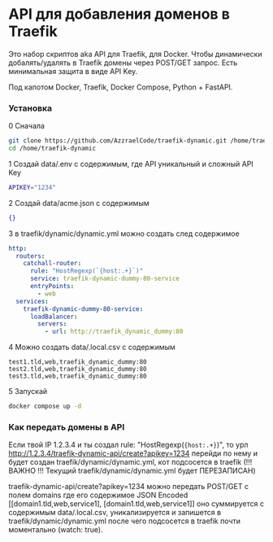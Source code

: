 # API для добавления доменов в Traefik

Это набор скриптов aka API для Traefik, для Docker. 
Чтобы динамически добалять/удалять в Traefik домены через POST/GET запрос.
Есть минимальная защита в виде API Key.

Под капотом Docker, Traefik, Docker Compose, Python + FastAPI. 

### Установка

0 Сначала
```bash
git clone https://github.com/AzzraelCode/traefik-dynamic.git /home/traefik-dynamic
cd /home/traefik-dynamic
```

1 Создай data/.env с содержимым, где API уникальный и сложный API Key
```bash
APIKEY="1234"
```

2 Создай data/acme.json c содержимым 
```json
{}
```

3 в traefik/dynamic/dynamic.yml можно создать след содержимое
```yaml
http:
  routers:
    catchall-router:
      rule: "HostRegexp(`{host:.+}`)"
      service: traefik-dynamic-dummy-80-service
      entryPoints:
        - web
  services:
    traefik-dynamic-dummy-80-service:
      loadBalancer:
        servers:
          - url: http://traefik_dynamic_dummy:80
```

4 Можно создать data/.local.csv c содержимым 
```csv
test1.tld,web,traefik_dynamic_dummy:80
test2.tld,web,traefik_dynamic_dummy:80
test3.tld,web,traefik_dynamic_dummy:80
```

5 Запускай
```bash
docker compose up -d
```

### Как передать домены в API

Если твой IP 1.2.3.4 и ты создал rule: "HostRegexp(`{host:.+}`)", то урл
http://1.2.3.4/traefik-dynamic-api/create?apikey=1234
перейди по нему и будет создан traefik/dynamic/dynamic.yml, кот подсосется в traefik
(!!! ВАЖНО !!! Текущий traefik/dynamic/dynamic.yml будет ПЕРЕЗАПИСАН)

traefik-dynamic-api/create?apikey=1234
можно передать POST/GET с полем domains
где его содержимое JSON Encoded
[[domain1.tld,web,service1], [domain1.tld,web,service1]]
оно суммируется с содержимым data/.local.csv, уникализируется и запишется в traefik/dynamic/dynamic.yml
после чего подсосется в traefik почти моментально (watch: true).